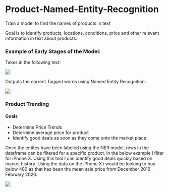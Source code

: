 # Product-Named-Entity-Recognition
Train a model to find the names of products in text

Goal is to identify products, locations, conditions, price and other relevant information in text about products.  

### Example of Early Stages of the Model:

Takes in the following text:


![](https://github.com/Landstein/Product-Named-Entity-Recognition/blob/master/Images/Screen%20Shot%202020-02-18%20at%2010.16.28%20PM.png)


Outputs the correct Tagged words using Named Entity Recognition: 

![](https://github.com/Landstein/Product-Named-Entity-Recognition/blob/master/Images/Screen%20Shot%202020-02-18%20at%2010.16.44%20PM.png)

### Product Trending 
#### Goals
- Determine Price Trends
- Determine average price for product
- Identify good deals as soon as they come onto the market place 

Once the entites have been labeled using the NER model, rows in the dataframe can be filtered for a specific product.  In the below example I filter for iPhone X.  Using this tool I can identify good deals quickly based on market history.  Using the data on the iPhone X i would be looking to buy below 480 as that has been the mean sale price from December 2019 - February 2020.  

![](https://github.com/Landstein/Product-Named-Entity-Recognition/blob/master/Images/Screen%20Shot%202020-02-24%20at%209.16.34%20AM.png)

